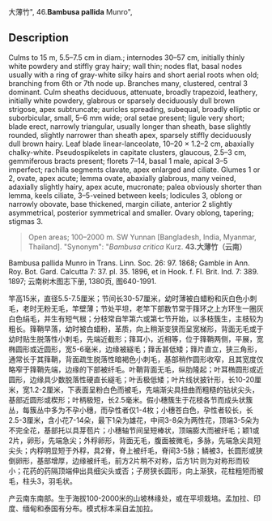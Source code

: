 大薄竹",
46.**Bambusa pallida** Munro",

## Description
Culms to 15 m, 5.5–7.5 cm in diam.; internodes 30–57 cm, initially thinly white powdery and stiffly gray hairy; wall thin; nodes flat, basal nodes usually with a ring of gray-white silky hairs and short aerial roots when old; branching from 6th or 7th node up. Branches many, clustered, central 3 dominant. Culm sheaths deciduous, attenuate, broadly trapezoid, leathery, initially white powdery, glabrous or sparsely deciduously dull brown strigose, apex subtruncate; auricles spreading, subequal, broadly elliptic or suborbicular, small, 5–6 mm wide; oral setae present; ligule very short; blade erect, narrowly triangular, usually longer than sheath, base slightly rounded, slightly narrower than sheath apex, sparsely stiffly deciduously dull brown hairy. Leaf blade linear-lanceolate, 10–20 × 1.2–2 cm, abaxially chalky-white. Pseudospikelets in capitate clusters, glaucous, 2.5–3 cm, gemmiferous bracts present; florets 7–14, basal 1 male, apical 3–5 imperfect; rachilla segments clavate, apex enlarged and ciliate. Glumes 1 or 2, ovate, apex acute; lemma ovate, abaxially glabrous, many veined, adaxially slightly hairy, apex acute, mucronate; palea obviously shorter than lemma, keels ciliate, 3–5-veined between keels; lodicules 3, oblong or narrowly obovate, base thickened, margin ciliate, anterior 2 slightly asymmetrical, posterior symmetrical and smaller. Ovary oblong, tapering; stigmas 3.

> Open areas; 100–2000 m. SW Yunnan [Bangladesh, India, Myanmar, Thailand].
  "Synonym": "*Bambusa critica* Kurz.
**43.大薄竹（云南）**

Bambusa pallida Munro in Trans. Linn. Soc. 26: 97. 1868; Gamble in Ann. Roy. Bot. Gard. Calcutta 7: 37. pl. 35. 1896, et in Hook. f. Fl. Brit. Ind. 7: 389. 1897; 云南树木图志下册, 1380页, 图640-1991.

竿高15米，直径5.5-7.5厘米；节间长30-57厘米，幼时薄被白蜡粉和灰白色小刺毛，老时无粉无毛，竿壁薄；节处平坦，老竿下部数节常于箨环之上方环生一圈灰白色绢毛，并生有短气根；分枝常自竿第六或第七节开始，以多枝簇生，主枝较为粗长。箨鞘早落，幼时被白蜡粉，革质，向上稍渐变狭而呈宽梯形，背面无毛或于幼时贴生脱落性小刺毛，先端近截形；箨耳小，近相等，位于箨鞘两侧，平展，宽椭圆形或近圆形，宽5-6毫米，边缘被繸毛；箨舌甚低矮；箨片直立，狭三角形，通常长于其箨鞘，背面疏生脱落性暗褐色小刺毛，基部稍作圆形收窄，且其宽度仅略窄于箨鞘先端，边缘的下部被纤毛。叶鞘背面无毛，纵肋隆起；叶耳椭圆形或近圆形，边缘具少数脱落性硬直长繸毛；叶舌极低矮；叶片线状披针形，长10-20厘米，宽1.2-2厘米，下表面呈粉白色而被毛，先端渐尖具扭曲而粗糙的钻状尖头，基部近圆形或楔形；叶柄极短，长2.5毫米。假小穗簇生于花枝各节而成头状簇丛，每簇丛中多为不孕小穗，而孕性者仅1-4枚；小穗苍白色，孕性者较长，长2.5-3厘米，含小花7-14朵，最下1朵为雄花，中间3-8朵为两性花，顶端3-5朵为不完全花，基部托以具芽苞片；小穗轴节间呈短棒状，顶端膨大而被纤毛；颖1或2片，卵形，先端急尖；外稃卵形，背面无毛，腹面被微毛，多脉，先端急尖具短尖头；内稃明显短于外稃，具2脊，脊上被纤毛，脊间3-5脉；鳞被3，长圆形或狭倒卵形，基部增厚，边缘被纤毛，前方2片稍不对称，后方1片则为对称形而较小；花药的药隔顶端伸出具细尖头或否；子房狭长圆形，向上渐狭，花柱粗短而被毛，柱头3，羽毛状。

产云南东南部。生于海拔100-2000米的山坡林缘处，或在平坝栽培。孟加拉、印度、缅甸和泰国有分布。模式标本采自孟加拉。
